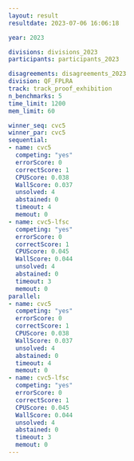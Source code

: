 ```yaml
---
layout: result
resultdate: 2023-07-06 16:06:18

year: 2023

divisions: divisions_2023
participants: participants_2023

disagreements: disagreements_2023
division: QF_FPLRA
track: track_proof_exhibition
n_benchmarks: 5
time_limit: 1200
mem_limit: 60

winner_seq: cvc5
winner_par: cvc5
sequential:
- name: cvc5
  competing: "yes"
  errorScore: 0
  correctScore: 1
  CPUScore: 0.038
  WallScore: 0.037
  unsolved: 4
  abstained: 0
  timeout: 4
  memout: 0
- name: cvc5-lfsc
  competing: "yes"
  errorScore: 0
  correctScore: 1
  CPUScore: 0.045
  WallScore: 0.044
  unsolved: 4
  abstained: 0
  timeout: 3
  memout: 0
parallel:
- name: cvc5
  competing: "yes"
  errorScore: 0
  correctScore: 1
  CPUScore: 0.038
  WallScore: 0.037
  unsolved: 4
  abstained: 0
  timeout: 4
  memout: 0
- name: cvc5-lfsc
  competing: "yes"
  errorScore: 0
  correctScore: 1
  CPUScore: 0.045
  WallScore: 0.044
  unsolved: 4
  abstained: 0
  timeout: 3
  memout: 0
---
```

